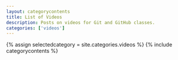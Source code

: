 ```yaml
---
layout: categorycontents
title: List of Videos
description: Posts on videos for Git and GitHub classes.
categories: ['videos']
---
```


{% assign selectedcategory = site.categories.videos %}
{% include categorycontents %}
